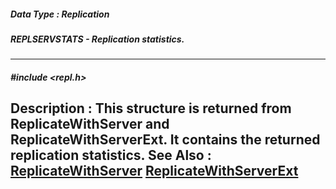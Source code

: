 ##### Data Type : Replication
##### REPLSERVSTATS - Replication statistics.
---
##### #include <repl.h>
**Description :**
This structure is returned from ReplicateWithServer and 
ReplicateWithServerExt.  It contains the returned replication statistics.
**See Also :**
[ReplicateWithServer](D:/md_files/ReplicateWithServer.md)
[ReplicateWithServerExt](D:/md_files/ReplicateWithServerExt.md)
---
